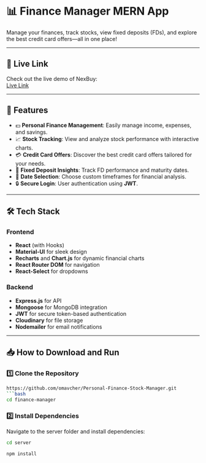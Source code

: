 # 📊 Finance Manager MERN App  

Manage your finances, track stocks, view fixed deposits (FDs), and explore the best credit card offers—all in one place!

---

## 🚀 Live Link  
Check out the live demo of NexBuy:  
[Live Link](https://personal-finance-stock-manager.vercel.app/)

---

## 🚀 Features

- 💵 **Personal Finance Management**: Easily manage income, expenses, and savings.
- 📈 **Stock Tracking**: View and analyze stock performance with interactive charts.
- 💳 **Credit Card Offers**: Discover the best credit card offers tailored for your needs.
- 🏦 **Fixed Deposit Insights**: Track FD performance and maturity dates.
- 📅 **Date Selection**: Choose custom timeframes for financial analysis.
- 🔒 **Secure Login**: User authentication using **JWT**.

---

## 🛠️ Tech Stack

### Frontend
- **React** (with Hooks)  
- **Material-UI** for sleek design  
- **Recharts** and **Chart.js** for dynamic financial charts  
- **React Router DOM** for navigation  
- **React-Select** for dropdowns  

### Backend
- **Express.js** for API  
- **Mongoose** for MongoDB integration  
- **JWT** for secure token-based authentication  
- **Cloudinary** for file storage  
- **Nodemailer** for email notifications  

---

## 📥 How to Download and Run  

### 1️⃣ Clone the Repository  
```bash
https://github.com/omavcher/Personal-Finance-Stock-Manager.git
```bash
cd finance-manager
```

### 2️⃣ Install Dependencies
Navigate to the server folder and install dependencies:
```bash
cd server
```
```bash
npm install
```



